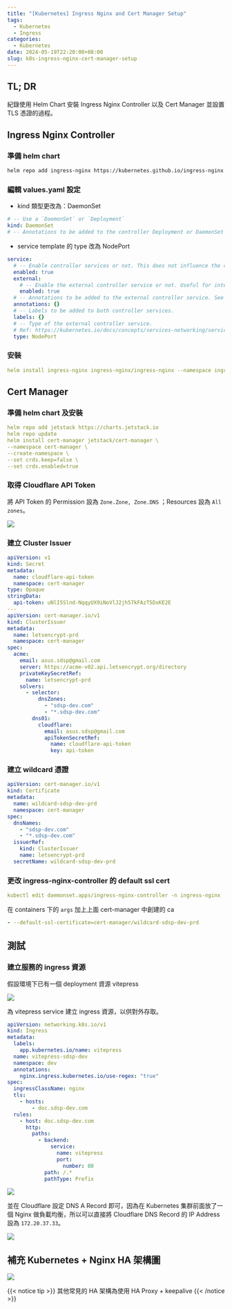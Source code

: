```yaml
---
title: "[Kubernetes] Ingress Nginx and Cert Manager Setup"
tags:
  - Kubernetes
  - Ingress
categories:
  - Kubernetes
date: 2024-05-19T22:20:00+08:00
slug: k8s-ingress-nginx-cert-manager-setup
---
```


## TL; DR

紀錄使用 Helm Chart 安裝 Ingress Nginx Controller 以及 Cert Manager 並設置 TLS 憑證的過程。

<!--more-->

## Ingress Nginx Controller

### 準備 helm chart

```bash
helm repo add ingress-nginx https://kubernetes.github.io/ingress-nginx
```

### 編輯 values.yaml 設定

- kind 類型更改為：DaemonSet

```yaml
# -- Use a `DaemonSet` or `Deployment`
kind: DaemonSet
# -- Annotations to be added to the controller Deployment or DaemonSet
```

- service template 的 type 改為 NodePort

```yaml
service:
  # -- Enable controller services or not. This does not influence the creation of either the admission webhook or the metrics service.
  enabled: true
  external:
    # -- Enable the external controller service or not. Useful for internal-only deployments.
    enabled: true
  # -- Annotations to be added to the external controller service. See `controller.service.internal.annotations` for annotations to be added to the internal controller service.
  annotations: {}
  # -- Labels to be added to both controller services.
  labels: {}
  # -- Type of the external controller service.
  # Ref: https://kubernetes.io/docs/concepts/services-networking/service/#publishing-services-service-types
  type: NodePort
```

### 安裝

```yaml
helm install ingress-nginx ingress-nginx/ingress-nginx --namespace ingress-nginx --create-namespace -f values.yaml
```

## Cert Manager

### 準備 helm chart 及安裝

```yaml
helm repo add jetstack https://charts.jetstack.io
helm repo update
helm install cert-manager jetstack/cert-manager \
--namespace cert-manager \
--create-namespace \
--set crds.keep=false \
--set crds.enabled=true
```

### 取得 Cloudflare API Token

將 API Token 的 Permission 設為 `Zone.Zone, Zone.DNS` ；Resources 設為 `All zones`。

![](./cloudflare.png)

### 建立 Cluster Issuer

```yaml
apiVersion: v1
kind: Secret
metadata:
  name: cloudflare-api-token
  namespace: cert-manager
type: Opaque
stringData:
  api-token: uNlI5Slnd-NqqyUX9iNoVlJ2jh57kFAzT5DxKE2E
---
apiVersion: cert-manager.io/v1
kind: ClusterIssuer
metadata:
  name: letsencrypt-prd
  namespace: cert-manager
spec:
  acme:
    email: asus.sdsp@gmail.com
    server: https://acme-v02.api.letsencrypt.org/directory
    privateKeySecretRef:
      name: letsencrypt-prd
    solvers:
      - selector:
          dnsZones:
            - "sdsp-dev.com"
            - "*.sdsp-dev.com"
        dns01:
          cloudflare:
            email: asus.sdsp@gmail.com
            apiTokenSecretRef:
              name: cloudflare-api-token
              key: api-token
```

### 建立 wildcard 憑證

```yaml
apiVersion: cert-manager.io/v1
kind: Certificate
metadata:
  name: wildcard-sdsp-dev-prd
  namespace: cert-manager
spec:
  dnsNames:
    - "sdsp-dev.com"
    - "*.sdsp-dev.com"
  issuerRef:
    kind: ClusterIssuer
    name: letsencrypt-prd
  secretName: wildcard-sdsp-dev-prd
```

### 更改 ingress-nginx-controller 的 default ssl cert

```yaml
kubectl edit daemonset.apps/ingress-nginx-controller -n ingress-nginx
```

在 containers 下的 `args` 加上上面 cert-manager 中創建的 ca

```yaml
- --default-ssl-certificate=cert-manager/wildcard-sdsp-dev-prd
```

## 測試

### 建立服務的 ingress 資源

假設環境下已有一個 deployment 資源 vitepress

![](./vitepress.png)

為 vitepress service 建立 ingress 資源，以供對外存取。

```yaml
apiVersion: networking.k8s.io/v1
kind: Ingress
metadata:
  labels:
    app.kubernetes.io/name: vitepress
  name: vitepress-sdsp-dev
  namespace: dev
  annotations:
    nginx.ingress.kubernetes.io/use-regex: "true"
spec:
  ingressClassName: nginx
  tls:
    - hosts:
        - doc.sdsp-dev.com
  rules:
    - host: doc.sdsp-dev.com
      http:
        paths:
          - backend:
              service:
                name: vitepress
                port:
                  number: 80
            path: /.*
            pathType: Prefix
```

![](./ingress.png)

並在 Cloudflare 設定 DNS A Record 即可，因為在 Kubernetes 集群前面放了一個 Nginx 做負載均衡，所以可以直接將 Cloudflare DNS Record 的 IP Address 設為 `172.20.37.33`。

![](./cf-setting.png)

## 補充 Kubernetes + Nginx HA 架構圖

![](./k8s-ha.png)

{{< notice tip >}}
其他常見的 HA 架構為使用 HA Proxy + keepalive
{{< /notice >}}
